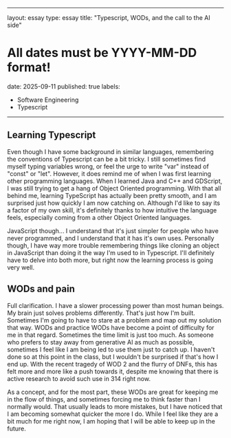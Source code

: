 
---
layout: essay
type: essay
title: "Typescript, WODs, and the call to the AI side"
# All dates must be YYYY-MM-DD format!
date: 2025-09-11
published: true
labels:
  - Software Engineering
  - Typescript
---

## Learning Typescript

Even though I have some background in similar languages, remembering the conventions of Typescript can be a bit tricky. I still sometimes find myself typing variables wrong, or feel the urge to write "var" instead of "const" or "let". However, it does remind me of when I was first learning other programming languages. When I learned Java and C++ and GDScript, I was still trying to get a hang of Object Oriented programming. With that all behind me, learning TypeScript has actually been pretty smooth, and I am surprised just how quickly I am now catching on. Although I'd like to say its a factor of my own skill, it's definitely thanks to how intuitive the language feels, especially coming from a other Object Oriented languages.

JavaScript though... I understand that it's just simpler for people who have never programmed, and I understand that it has it's own uses. Personally though, I have way more trouble remembering things like cloning an object in JavaScript than doing it the way I'm used to in Typescript. I'll definitely have to delve into both more, but right now the learning process is going very well.

## WODs and pain

Full clarification. I have a slower processing power than most human beings. My brain just solves problems differently. That's just how I'm built. Sometimes I'm going to have to stare at a problem and map out my solution that way. WODs and practice WODs have become a point of difficulty for me in that regard. Sometimes the time limit is just too much. As someone who prefers to stay away from generative AI as much as possible, sometimes I feel like I am being led to use them just to catch up. I haven't done so at this point in the class, but I wouldn't be surprised if that's how I end up. With the recent tragedy of WOD 2 and the flurry of DNFs, this has felt more and more like a push towards it, despite me knowing that there is active research to avoid such use in 314 right now.

As a concept, and for the most part, these WODs are great for keeping me in the flow of things, and sometimes forcing me to think faster than I normally would. That usually leads to more mistakes, but I have noticed that I am becoming somewhat quicker the more I do. While I feel like they are a bit much for me right now, I am hoping that I will be able to keep up in the future.


